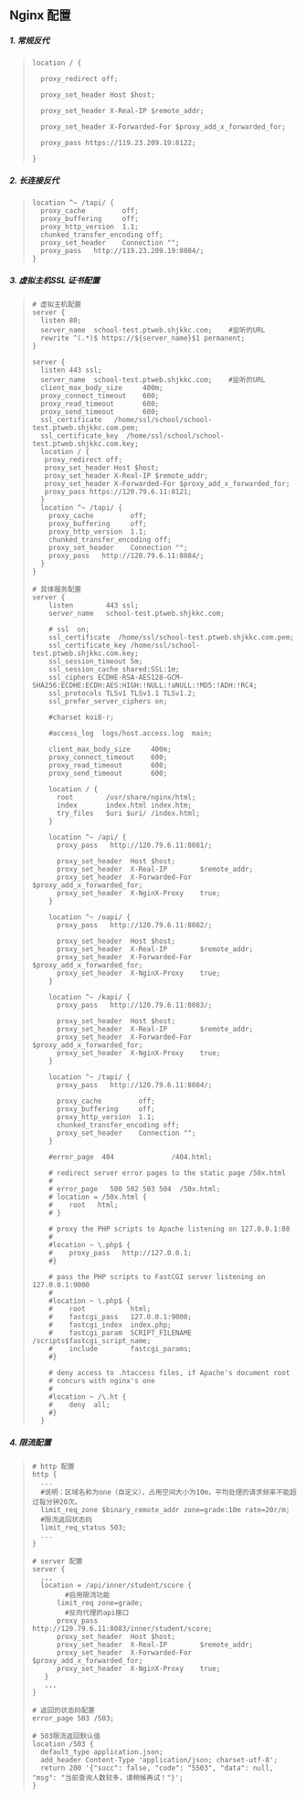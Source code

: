 ## Nginx 配置



##### 1. 常规反代

> ```nginx
> location / {
> 
>   proxy_redirect off;
> 
>   proxy_set_header Host $host;
> 
>   proxy_set_header X-Real-IP $remote_addr;
> 
>   proxy_set_header X-Forwarded-For $proxy_add_x_forwarded_for;
> 
>   proxy_pass https://119.23.209.19:8122;
> 
> }
> 
> ```



##### 2. 长连接反代

> ```nginx
> location ^~ /tapi/ {
>   proxy_cache         off;
>   proxy_buffering     off;
>   proxy_http_version  1.1;
>   chunked_transfer_encoding off;
>   proxy_set_header    Connection "";
>   proxy_pass   http://119.23.209.19:8084/;
> }
> 
> ```



##### 3. 虚拟主机SSL 证书配置

> ```nginx
> # 虚拟主机配置
> server {
>   listen 80;
>   server_name  school-test.ptweb.shjkkc.com;    #监听的URL
>   rewrite ^(.*)$ https://${server_name}$1 permanent;
> }
> 
> server {
>   listen 443 ssl;
>   server_name  school-test.ptweb.shjkkc.com;    #监听的URL
>   client_max_body_size     400m;
>   proxy_connect_timeout    600;
>   proxy_read_timeout       600;
>   proxy_send_timeout       600;
>   ssl_certificate   /home/ssl/school/school-test.ptweb.shjkkc.com.pem;
>   ssl_certificate_key  /home/ssl/school/school-test.ptweb.shjkkc.com.key;
>   location / {
>    proxy_redirect off;
>    proxy_set_header Host $host;
>    proxy_set_header X-Real-IP $remote_addr;
>    proxy_set_header X-Forwarded-For $proxy_add_x_forwarded_for;
>    proxy_pass https://120.79.6.11:8121;
>   }
>   location ^~ /tapi/ {
>     proxy_cache         off;
>     proxy_buffering     off;
>     proxy_http_version  1.1;
>     chunked_transfer_encoding off;
>     proxy_set_header    Connection "";
>     proxy_pass   http://120.79.6.11:8084/;
>   }
> }
> 
> # 具体服务配置
> server {
>     listen       	443 ssl;
>     server_name  	school-test.ptweb.shjkkc.com;
> 
>     # ssl  on;
>     ssl_certificate  /home/ssl/school-test.ptweb.shjkkc.com.pem;
>     ssl_certificate_key /home/ssl/school-test.ptweb.shjkkc.com.key;
>     ssl_session_timeout 5m;
>     ssl_session_cache shared:SSL:1m;
>     ssl_ciphers ECDHE-RSA-AES128-GCM-SHA256:ECDHE:ECDH:AES:HIGH:!NULL:!aNULL:!MD5:!ADH:!RC4;
>     ssl_protocols TLSv1 TLSv1.1 TLSv1.2;
>     ssl_prefer_server_ciphers on;
>       
>     #charset koi8-r;
> 
>     #access_log  logs/host.access.log  main;
>     
>     client_max_body_size     400m;
>     proxy_connect_timeout    600;
>     proxy_read_timeout       600;
>     proxy_send_timeout       600;
> 
>     location / {
>       root		/usr/share/nginx/html;
>       index       index.html index.htm;
>       try_files	$uri $uri/ /index.html;
>     }
>     
>     location ^~ /api/ {
>       proxy_pass   http://120.79.6.11:8081/;
> 
>       proxy_set_header  Host $host;
>       proxy_set_header  X-Real-IP        $remote_addr;
>       proxy_set_header  X-Forwarded-For  $proxy_add_x_forwarded_for;
>       proxy_set_header  X-NginX-Proxy    true;
>     }
>     
>     location ^~ /oapi/ {
>       proxy_pass   http://120.79.6.11:8082/;
> 
>       proxy_set_header  Host $host;
>       proxy_set_header  X-Real-IP        $remote_addr;
>       proxy_set_header  X-Forwarded-For  $proxy_add_x_forwarded_for;
>       proxy_set_header  X-NginX-Proxy    true;
>     }
> 
>     location ^~ /kapi/ {
>       proxy_pass   http://120.79.6.11:8083/;
> 
>       proxy_set_header  Host $host;
>       proxy_set_header  X-Real-IP        $remote_addr;
>       proxy_set_header  X-Forwarded-For  $proxy_add_x_forwarded_for;
>       proxy_set_header  X-NginX-Proxy    true;
>     }
> 
>     location ^~ /tapi/ {
>       proxy_pass   http://120.79.6.11:8084/;
> 
>       proxy_cache         off;
>       proxy_buffering     off;
>       proxy_http_version  1.1;
>       chunked_transfer_encoding off;
>       proxy_set_header    Connection "";
>     }
> 
>     #error_page  404              /404.html;
> 
>     # redirect server error pages to the static page /50x.html
>     #
>     # error_page   500 502 503 504  /50x.html;
>     # location = /50x.html {
>     #    root   html;
>     # }
> 
>     # proxy the PHP scripts to Apache listening on 127.0.0.1:80
>     #
>     #location ~ \.php$ {
>     #    proxy_pass   http://127.0.0.1;
>     #}
> 
>     # pass the PHP scripts to FastCGI server listening on 127.0.0.1:9000
>     #
>     #location ~ \.php$ {
>     #    root           html;
>     #    fastcgi_pass   127.0.0.1:9000;
>     #    fastcgi_index  index.php;
>     #    fastcgi_param  SCRIPT_FILENAME  /scripts$fastcgi_script_name;
>     #    include        fastcgi_params;
>     #}
> 
>     # deny access to .htaccess files, if Apache's document root
>     # concurs with nginx's one
>     #
>     #location ~ /\.ht {
>     #    deny  all;
>     #}
>   }
> 
> ```



##### 4. 限流配置

> ```nginx
> # http 配置
> http {
>   ...
>   #说明：区域名称为one（自定义），占用空间大小为10m，平均处理的请求频率不能超过每分钟20次。
>   limit_req_zone $binary_remote_addr zone=grade:10m rate=20r/m;   
>   #限流返回状态码
>   limit_req_status 503;
>   ...
> }
> 
> # server 配置
> server {
>   ,,,
>   location = /api/inner/student/score {
>    	  #启用限流功能
>       limit_req zone=grade;
>    	  #反向代理的api接口
>       proxy_pass        http://120.79.6.11:8083/inner/student/score;
>       proxy_set_header  Host $host;
>       proxy_set_header  X-Real-IP        $remote_addr;
>       proxy_set_header  X-Forwarded-For  $proxy_add_x_forwarded_for;
>       proxy_set_header  X-NginX-Proxy    true;
>    }
>    ,,,
> }
> 
> # 返回的状态码配置
> error_page 503 /503;
> 
> # 503限流返回默认值
> location /503 {
>   default_type application.json;
>   add_header Content-Type 'application/json; charset-utf-8';
>   return 200 '{"succ": false, "code": "5503", "data": null, "msg": "当前查询人数较多，请稍候再试！"}';
> }
> ```
>
> 